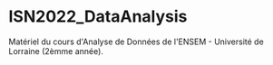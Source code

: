 # ISN2022_DataAnalysis

Matériel du cours d'Analyse de Données de l'ENSEM - Université de Lorraine (2èmme année).
